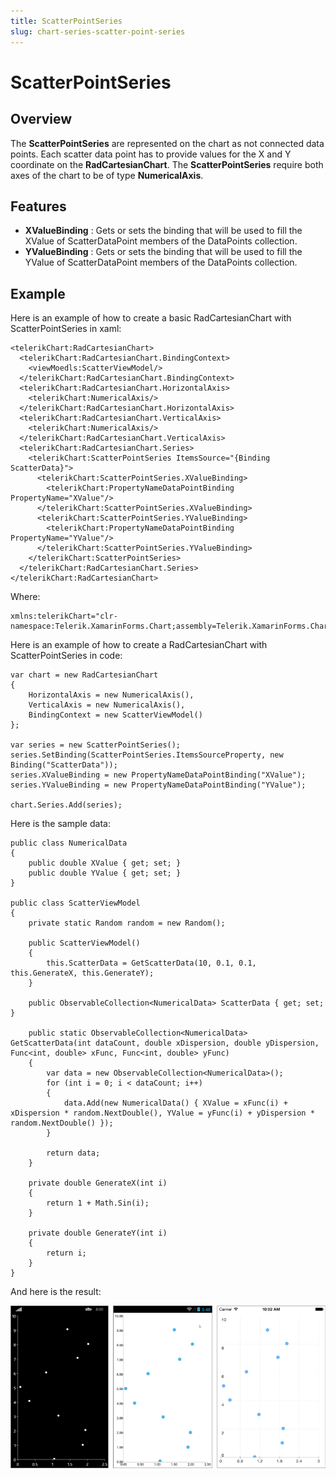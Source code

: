 ```yaml
---
title: ScatterPointSeries
slug: chart-series-scatter-point-series
---
```


# ScatterPointSeries #

## Overview ##

The **ScatterPointSeries** are represented on the chart as not connected data points. Each scatter data point has to provide values for the X and Y coordinate on the **RadCartesianChart**. The **ScatterPointSeries** require both axes of the chart to be of type **NumericalAxis**.

## Features ##

- **XValueBinding** : Gets or sets the binding that will be used to fill the XValue of ScatterDataPoint members of the DataPoints collection.
- **YValueBinding** : Gets or sets the binding that will be used to fill the YValue of ScatterDataPoint members of the DataPoints collection.

## Example ##

Here is an example of how to create a basic RadCartesianChart with ScatterPointSeries in xaml:

	<telerikChart:RadCartesianChart>
	  <telerikChart:RadCartesianChart.BindingContext>
	    <viewMoedls:ScatterViewModel/>
	  </telerikChart:RadCartesianChart.BindingContext>
	  <telerikChart:RadCartesianChart.HorizontalAxis>
	    <telerikChart:NumericalAxis/>
	  </telerikChart:RadCartesianChart.HorizontalAxis>
	  <telerikChart:RadCartesianChart.VerticalAxis>
	    <telerikChart:NumericalAxis/>
	  </telerikChart:RadCartesianChart.VerticalAxis>
	  <telerikChart:RadCartesianChart.Series>
	    <telerikChart:ScatterPointSeries ItemsSource="{Binding ScatterData}">
	      <telerikChart:ScatterPointSeries.XValueBinding>
	        <telerikChart:PropertyNameDataPointBinding PropertyName="XValue"/>
	      </telerikChart:ScatterPointSeries.XValueBinding>
	      <telerikChart:ScatterPointSeries.YValueBinding>
	        <telerikChart:PropertyNameDataPointBinding PropertyName="YValue"/>
	      </telerikChart:ScatterPointSeries.YValueBinding>
	    </telerikChart:ScatterPointSeries>
	  </telerikChart:RadCartesianChart.Series>
	</telerikChart:RadCartesianChart>
Where:

	xmlns:telerikChart="clr-namespace:Telerik.XamarinForms.Chart;assembly=Telerik.XamarinForms.Chart"
Here is an example of how to create a RadCartesianChart with ScatterPointSeries in code:

	var chart = new RadCartesianChart
	{
	    HorizontalAxis = new NumericalAxis(),
	    VerticalAxis = new NumericalAxis(),
	    BindingContext = new ScatterViewModel()
	};
	
	var series = new ScatterPointSeries();
	series.SetBinding(ScatterPointSeries.ItemsSourceProperty, new Binding("ScatterData"));   
	series.XValueBinding = new PropertyNameDataPointBinding("XValue");
	series.YValueBinding = new PropertyNameDataPointBinding("YValue");
	
	chart.Series.Add(series);

Here is the sample data:
	
	public class NumericalData
	{
	    public double XValue { get; set; }
	    public double YValue { get; set; }
	}

	public class ScatterViewModel
	{
	    private static Random random = new Random();
	
	    public ScatterViewModel()
	    {
	        this.ScatterData = GetScatterData(10, 0.1, 0.1, this.GenerateX, this.GenerateY);
	    }
	
	    public ObservableCollection<NumericalData> ScatterData { get; set; }
	
	    public static ObservableCollection<NumericalData> GetScatterData(int dataCount, double xDispersion, double yDispersion, Func<int, double> xFunc, Func<int, double> yFunc)
	    {
	        var data = new ObservableCollection<NumericalData>();
	        for (int i = 0; i < dataCount; i++)
	        {
	            data.Add(new NumericalData() { XValue = xFunc(i) + xDispersion * random.NextDouble(), YValue = yFunc(i) + yDispersion * random.NextDouble() });
	        }
	
	        return data;
	    }
	
	    private double GenerateX(int i)
	    {
	        return 1 + Math.Sin(i);
	    }
	
	    private double GenerateY(int i)
	    {
	        return i;
	    }
	}
And here is the result:

![Basic ScatterPointSeries](scatter-point-series-images/cartesian-scatter-point-series-basic-example.png)
